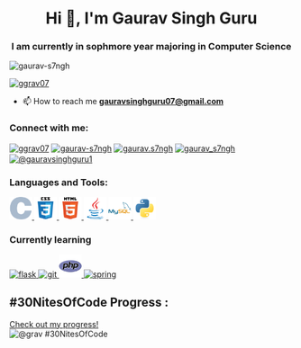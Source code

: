   <h1 align="center">Hi 👋, I'm Gaurav Singh Guru</h1>
<h3 align="center">I am currently in sophmore year majoring in Computer Science</h3>

<p align="left"> <img src="https://komarev.com/ghpvc/?username=gaurav-s7ngh&label=Profile%20views&color=0e75b6&style=flat" alt="gaurav-s7ngh" /> </p>


<p align="left"> <a href="https://twitter.com/ggrav07" target="blank"><img src="https://img.shields.io/twitter/follow/ggrav07?logo=twitter&style=for-the-badge" alt="ggrav07" /></a> </p>


- 📫 How to reach me **gauravsinghguru07@gmail.com**

<h3 align="left">Connect with me:</h3>
<p align="left">
<a href="https://twitter.com/ggrav07" target="blank"><img align="center" src="https://raw.githubusercontent.com/rahuldkjain/github-profile-readme-generator/master/src/images/icons/Social/twitter.svg" alt="ggrav07" height="30" width="40" /></a>
<a href="https://linkedin.com/in/gaurav-s7ngh" target="blank"><img align="center" src="https://raw.githubusercontent.com/rahuldkjain/github-profile-readme-generator/master/src/images/icons/Social/linked-in-alt.svg" alt="gaurav-s7ngh" height="30" width="40" /></a>
<a href="https://instagram.com/gaurav.s7ngh" target="blank"><img align="center" src="https://raw.githubusercontent.com/rahuldkjain/github-profile-readme-generator/master/src/images/icons/Social/instagram.svg" alt="gaurav.s7ngh" height="30" width="40" /></a>
<a href="https://www.codechef.com/users/gaurav_s7ngh" target="blank"><img align="center" src="https://cdn.jsdelivr.net/npm/simple-icons@3.1.0/icons/codechef.svg" alt="gaurav_s7ngh" height="30" width="40" /></a>
<a href="https://www.hackerrank.com/@gauravsinghguru1" target="blank"><img align="center" src="https://raw.githubusercontent.com/rahuldkjain/github-profile-readme-generator/master/src/images/icons/Social/hackerrank.svg" alt="@gauravsinghguru1" height="30" width="40" /></a>
</p>

<h3 align="left">Languages and Tools:</h3>
<!-- C Language-->

<p align="left"> <a href="https://www.cprogramming.com/" target="_blank" rel="noreferrer"> <img src="https://raw.githubusercontent.com/devicons/devicon/master/icons/c/c-original.svg" alt="c" width="40" height="40"/> </a>
<!-- CSS-->
 <a href="https://www.w3schools.com/css/" target="_blank" rel="noreferrer"> <img src="https://raw.githubusercontent.com/devicons/devicon/master/icons/css3/css3-original-wordmark.svg" alt="css3" width="40" height="40"/> </a> 
 <!-- HTML-->
 <a href="https://www.w3.org/html/" target="_blank" rel="noreferrer"> <img src="https://raw.githubusercontent.com/devicons/devicon/master/icons/html5/html5-original-wordmark.svg" alt="html5" width="40" height="40"/> </a> 
 <!-- JAVA-->
 <a href="https://www.java.com" target="_blank" rel="noreferrer"> <img src="https://raw.githubusercontent.com/devicons/devicon/master/icons/java/java-original.svg" alt="java" width="40" height="40"/> </a> 
 <!-- MYSQL-->
 <a href="https://www.mysql.com/" target="_blank" rel="noreferrer"> <img src="https://raw.githubusercontent.com/devicons/devicon/master/icons/mysql/mysql-original-wordmark.svg" alt="mysql" width="40" height="40"/> </a> 
 <!-- PYTHON-->
 <a href="https://www.python.org" target="_blank" rel="noreferrer"> <img src="https://raw.githubusercontent.com/devicons/devicon/master/icons/python/python-original.svg" alt="python" width="40" height="40"/> </a> 
</p>


<h3 align ="left">Currently learning </h3>
<!-- FLASK-->
<p align="left"> <a href="https://flask.palletsprojects.com/" target="_blank" rel="noreferrer"> <img src="https://cdn.jsdelivr.net/gh/devicons/devicon@latest/icons/flask/flask-original.svg" alt="flask" width="40" height="40"/> </a>
<!-- GIT-->
 <a href="https://git-scm.com/" target="_blank" rel="noreferrer"> <img src="https://www.vectorlogo.zone/logos/git-scm/git-scm-icon.svg" alt="git" width="40" height="40"/> </a> 
 <!-- PHP-->
 <a href="https://www.php.net" target="_blank" rel="noreferrer"> <img src="https://raw.githubusercontent.com/devicons/devicon/master/icons/php/php-original.svg" alt="php" width="40" height="40"/> </a>
 <!-- SPRING BOOT-->
<a href="https://spring.io/" target="_blank" rel="noreferrer"> <img src="https://www.vectorlogo.zone/logos/springio/springio-icon.svg" alt="spring" width="40" height="40"/> </a> </p>


## #30NitesOfCode Progress :
  [Check out my progress!](https://www.codedex.io/@grav/30-nites-of-code)  
  ![@grav #30NitesOfCode](https://www.codedex.io/api/petStatus?user=grav)

  

